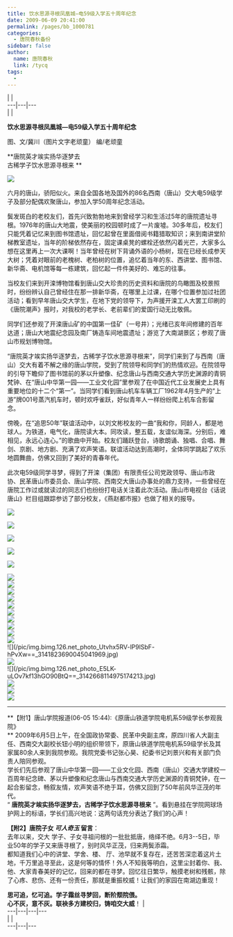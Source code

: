 ```yaml
---
title: 饮水思源寻根凤凰城—电59级入学五十周年纪念
date: 2009-06-09 20:41:00
permalink: /pages/bb_1000781
categories: 
  - 唐院春秋备份
sidebar: false
author: 
  name: 唐院春秋
  link: /tycq
tags: 
  - 
---
```


|  |  
---|---|---  
|  |

**饮水思源寻根凤凰城—电59级入学五十周年纪念**  

图、文/冀川（图片文字老顽童） 编/老顽童

  
 **唐院英才竢实扬华逐梦去  
古稀学子饮水思源寻根来 **

  

![](/pic/img.bimg.126.net_photo_M3FBqR0KdxunSYirEMMXiA==_298644950291460083.jpg)

六月的唐山，骄阳似火。来自全国各地及国外的86名西南（唐山）交大电59级学子及部分配偶欢聚唐山，参加入学50周年纪念活动。

鬓发斑白的老校友们，首先兴致勃勃地来到曾经学习和生活过5年的唐院遗址寻根。1976年的唐山大地震，使美丽的校园顿时成了一片废墟。30多年后，校友们只能凭着记忆来到图书馆遗址，回忆起曾在里面借阅书籍猎取知识；来到南讲堂阶梯教室遗址，当年的阶梯依然存在，固定课桌凳的螺栓还依然闪着光芒，大家多么想在这里再上一次大课啊！当年曾经在树下背诵外语的小杨树，现在已经长成参天大树；凭着对眼前的老槐树、老柏树的位置，追忆着当年的东、西讲堂、图书馆、新华斋、电机馆等每一栋建筑，回忆起一件件美好的、难忘的往事。

当校友们来到开滦博物馆看到唐山交大珍贵的历史资料和唐院的鸟瞰图及校景照时，纷纷辨认自己曾经住在那一排新华斋，在哪里上过课，在哪个位置参加过社团活动；看到早年唐山交大学生，在地下党的领导下，为声援开滦工人大罢工印刷的《唐院潮声》报时，对我校的老学长、老前辈们的爱国行动无比敬佩。

同学们还参观了开滦唐山矿的中国第一佳矿（一号井）；光绪已亥年间修建的百年达道；唐山大地震纪念园及南厂铸造车间地震遗址；游览了大南湖景区；参观了唐山市规划博物馆。

“唐院英才竢实扬华逐梦去，古稀学子饮水思源寻根来”，同学们来到了与西南（唐山）交大有着不解之缘的唐山学院，受到了院领导和同学们的热情欢迎。在院领导的引导下瞻仰了图书馆前的茅以升塑像、纪念唐山与西南交通大学历史渊源的青铜梵钟、在“唐山中华第一园——工业文化园”里参观了在中国近代工业发展史上具有重要地位的十二个“第一”。当同学们看到唐山机车车辆工厂1962年4月生产的“上游”牌001号蒸汽机车时，顿时欢呼雀跃，好似青年人一样纷纷爬上机车合影留念。

傍晚，在“追思50年”联谊活动中，以刘文彬校友的一曲“我和你，同龄人，都是地球人。为铁道，电气化，唐院读大本。同攻读，整五载，友谊似海深。分别后，难相见，永远心连心。”的歌曲中开始。校友们踊跃登台，诗歌朗诵、独唱、合唱、舞剑、京剧、地方剧、充满了欢声笑语。联谊活动达到高潮时，全体同学跳起了欢乐地圆舞曲，仿佛又回到了美好的青春年代。

此次电59级同学寻梦，得到了开滦（集团）有限责任公司党政领导、唐山市政协、民革唐山市委员会、唐山学院、西南交大唐山办事处的鼎力支持，一些曾经在唐院工作过或就读过的同志们也纷纷打电话关注着此次活动。唐山市电视台《话说唐山》栏目组跟踪参访了部分校友，《燕赵都市报》也做了相关的报导。

![](/pic/img.bimg.126.net_photo_cD12LNHIgKePs-z8z9zdmg==_298644950291460086.jpg)

![](/pic/img.bimg.126.net_photo_kz1eZCvmdGjfm7I16zcC_A==_298644950291460093.jpg)

![](/pic/img.bimg.126.net_photo_DdYsedg9CuAfH7XaKJuI_A==_298644950291460094.jpg)

![](/pic/img.bimg.126.net_photo_Ce9_XA4_ZE0b2WmmeaqJ5g==_298644950291460095.jpg)

![](/pic/img.bimg.126.net_photo_HlwrcgiIx4KZRvLuV2tbCQ==_298644950291460109.jpg)

![](/pic/img.bimg.126.net_photo_AVwCAj7MGpMN22Rn0kJX_A==_3439624215404848225.jpg)  
![](/pic/img.bimg.126.net_photo_CAYBQ_AnZ5x8c06_LU1JIg==_5702683028158434812.jpg)  
![](/pic/img.bimg.126.net_photo_7iCmM_RhjSoMp2PbWMy0PA==_4009892518220813810.jpg)  
![](/pic/img.bimg.126.net_photo_8hlZNWme3Y71WZC99W93FA==_4809844402032508306.jpg)  
![](/pic/img.bimg.126.net_photo_c_wKymrlBK62-_jfhO_bPQ==_2875266887099989760.jpg)  
![](/pic/img.bimg.126.net_photo_5HAafpxcl4q6VPEimQEczA==_4805059327428454249.jpg)  
![](/pic/img.bimg.126.net_photo_0aDuBIkQQKJcK_nBUfg8tQ==_3443001915125568676.jpg)  
![](/pic/img.bimg.126.net_photo_X5iP8w8WZA9kEaAwwkE2CA==_2837830715197533404.jpg)  
![](/pic/img.bimg.126.net_photo_YZU0IL130nBCToTRPWu9Mg==_4008766618313971184.jpg)  
![](/pic/img.bimg.126.net_photo_TGTkUsoiNHsLjokpNhl6CQ==_3979493220736070858.jpg)  
![](/pic/img.bimg.126.net_photo_Utvhx5RV-lP9lSbF-
hPvXw==_3141823690045041969.jpg)  
![](/pic/img.bimg.126.net_photo_cfT7z9m24653SWHb73xs-A==_5089630528882947992.jpg)  
![](/pic/img.bimg.126.net_photo_E5LK-
uLOv7kf13hGO90BtQ==_3142668114975174213.jpg)  
![](/pic/img.bimg.126.net_photo_yj9rp49hFFtnHaoKzaGKmg==_5089630528882948012.jpg)  
![](/pic/img.bimg.126.net_photo_QsN9od3QClIYwpbSsFC6LA==_5710845802483314706.jpg)  
![](/pic/img.bimg.126.net_photo_smjQ8jCjJFRDyc4XC1pNXg==_3140416315161488681.jpg)  

* * *

  
**【附1】唐山学院报道(06-05 15:44):《原唐山铁道学院电机系59级学长参观我院》  
**
2009年6月5日上午，在全国政协常委、民革中央副主席，原四川省人大副主任、西南交大副校长钮小明的组织带领下，原唐山铁道学院电机系59级学长及其家属80余人来到我院参观。我院党委书记张心昊、纪委书记刘景兴和有关部门负责人陪同参观。  
学长们先后参观了唐山中华第一园——工业文化园、西南（唐山）交通大学建校一百周年纪念碑、茅以升塑像和纪念唐山与西南交通大学历史渊源的青铜梵钟，在一起合影留念，畅叙友情，欢声笑语不绝于耳，仿佛又回到了50年前风华正茂的年代。  
“ **唐院英才竢实扬华逐梦去，古稀学子饮水思源寻根来** ”。看到悬挂在学院网球场护网上的标语，学长们高兴地说：这两句话充分表达了我们的心声！  
  
**【附2】唐院子女 _可人奇玉_ 留言**：  
去年以来，交大 学子、子女寻祖问根的一批批抵唐，络绎不绝。6月3--5日，毕业50年的学子又来唐寻根了，别时风华正茂，归来两鬓添霜。  
都知道我们心中的讲堂、学舍、楼、
厅、池早就不复存在，还苦苦深恋着这片土地，千万里追寻至此，这是何等的情怀！外人不知我等明白，这里尘封着你、我、他、大家青春美好的记忆，回来的都在寻梦。回忆往日繁华，触摸老树和残骸，除了心疼、悲伤、还有一份责任，那就是重振校威！让我们的家园在南湖边重现！

  
**思可追，忆可追。学子霜丝寻梦回，断阶颓院偎。  
心不灰，意不灰。联袂多方建校归，铸咱交大威**！ |  
---|---|---|---  
|  |  
---|---|---  
  
>